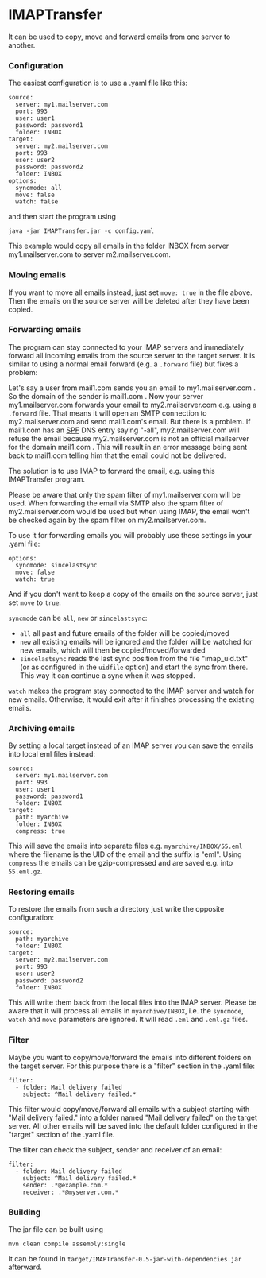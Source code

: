 # IMAPTransfer

It can be used to copy, move and forward emails from one server to another.

### Configuration

The easiest configuration is to use a .yaml file like this:

```
source:
  server: my1.mailserver.com
  port: 993
  user: user1
  password: password1
  folder: INBOX
target:
  server: my2.mailserver.com
  port: 993
  user: user2
  password: password2
  folder: INBOX
options:
  syncmode: all
  move: false
  watch: false
```

and then start the program using

`java -jar IMAPTransfer.jar -c config.yaml`

This example would copy all emails in the folder INBOX from server my1.mailserver.com to server m2.mailserver.com.

### Moving emails

If you want to move all emails instead, just set `move: true` in the file above. Then the emails on the source server will be deleted after they have been copied.

### Forwarding emails

The program can stay connected to your IMAP servers and
immediately forward all incoming emails from the source server
to the target server. It is similar to using a normal email forward
(e.g. a `.forward` file) but fixes a problem:

Let's say a user from mail1.com sends you an email to my1.mailserver.com .
So the domain of the sender is mail1.com . Now your server my1.mailserver.com
forwards your email to my2.mailserver.com e.g. using a `.forward` file. That
means it will open an SMTP connection to my2.mailserver.com and send
mail1.com's email. But there is a problem. If mail1.com has an [SPF](https://en.wikipedia.org/wiki/Sender_Policy_Framework) DNS entry
saying "-all", my2.mailserver.com will refuse the email because my2.mailserver.com
is not an official mailserver for the domain mail1.com . This will result
in an error message being sent back to mail1.com telling him that the
email could not be delivered.

The solution is to use IMAP to forward the email, e.g. using this IMAPTransfer program.

Please be aware that only the spam filter of my1.mailserver.com will be used. When
forwarding the email via SMTP also the spam filter of my2.mailserver.com would be used but
when using IMAP, the email won't be checked again by the spam filter on my2.mailserver.com.

To use it for forwarding emails you will probably use these settings in your .yaml file:

```
options:
  syncmode: sincelastsync
  move: false
  watch: true
```

And if you don't want to keep a copy of the emails on the source server, just set `move` to `true`.

`syncmode` can be `all`, `new` or `sincelastsync`:
- `all` all past and future emails of the folder will be copied/moved
- `new` all existing emails will be ignored and the folder will be watched for new emails, which will then be copied/moved/forwarded
- `sincelastsync` reads the last sync position from the file "imap_uid.txt" (or as configured in the `uidfile` option) and start the sync from there. This way it can continue a sync when it was stopped.

`watch` makes the program stay connected to the IMAP server and watch for new emails. Otherwise, it would
exit after it finishes processing the existing emails.

### Archiving emails

By setting a local target instead of an IMAP server you can save the emails into local eml files instead:

```
source:
  server: my1.mailserver.com
  port: 993
  user: user1
  password: password1
  folder: INBOX
target:
  path: myarchive
  folder: INBOX
  compress: true
```

This will save the emails into separate files e.g. `myarchive/INBOX/55.eml` where the filename is the
UID of the email and the suffix is "eml". Using `compress` the emails can be gzip-compressed and are
saved e.g. into `55.eml.gz`.

### Restoring emails

To restore the emails from such a directory just write the opposite configuration:

```
source:
  path: myarchive
  folder: INBOX
target:
  server: my2.mailserver.com
  port: 993
  user: user2
  password: password2
  folder: INBOX
```

This will write them back from the local files into the IMAP server. Please be aware that it will
process all emails in `myarchive/INBOX`, i.e. the `syncmode`, `watch` and `move` parameters are ignored.
It will read `.eml` and `.eml.gz` files.

### Filter

Maybe you want to copy/move/forward the emails into different folders on the
target server. For this purpose there is a "filter" section in the .yaml file:

```
filter:
  - folder: Mail delivery failed
    subject: ^Mail delivery failed.*
```

This filter would copy/move/forward all emails with a subject starting with
"Mail delivery failed." into a folder named "Mail delivery failed" on the
target server. All other emails will be saved into the default folder
configured in the "target" section of the .yaml file.

The filter can check the subject, sender and receiver of an email:
```
filter:
  - folder: Mail delivery failed
    subject: ^Mail delivery failed.*
    sender: .*@example.com.*
    receiver: .*@myserver.com.*
```

### Building

The jar file can be built using

```
mvn clean compile assembly:single
```

It can be found in `target/IMAPTransfer-0.5-jar-with-dependencies.jar` afterward.
